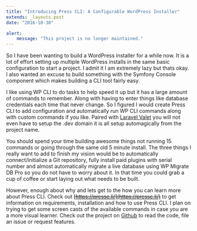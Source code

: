 ```yaml
---
title: "Introducing Press CLI: A Configurable WordPress Installer"
extends: _layouts.post
date: "2016-10-30"

alert:
    message: "This project is no longer maintained."
---
```

So I have been wanting to build a WordPress installer for a while now. It is a lot of effort setting up multiple WordPress installs in the same basic configuration to start a project. I admit it I am extremely lazy but thats okay. I also wanted an excuse to build something with the Symfony Console component which makes building a CLI tool fairly easy.

I like using WP CLI to do tasks to help speed it up but it has a large amount of commands to remember. Along with having to enter things like database credentials each time that never change. So I figured I would create Press CLI to add configuration and automatically run WP CLI commands along with custom commands if you like. Paired with [Laravel Valet](https://laravel.com/docs/valet) you will not even have to setup the .dev domain it is all setup automagically from the project name.

You should spend your time building awesome things not running 15 commands or going through the same old 5 minute install. The three things I really want to add to finish my vision would be to automatically connect/initialize a Git repository, fully install paid plugins with serial number and almost automatically migrate a live database using WP Migrate DB Pro so you do not have to worry about it. In that time you could grab a cup of coffee or start laying out what needs to be built.

However, enough about why and lets get to the how you can learn more about Press CLI. Check out ~~[https://pressc.li/](https://pressc.li/)~~ to get information on requirements, installation and how to use Press CLI. I plan on trying to get some screen casts of the available commands in case you are a more visual learner. Check out the project on [Github](https://github.com/dholloran/press-cli) to read the code, file an issue or request features.
